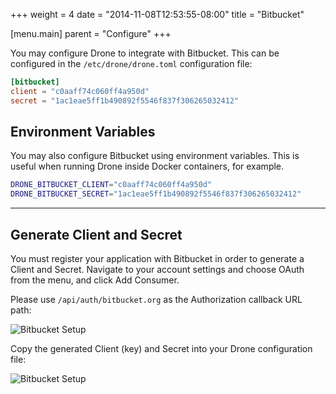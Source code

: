 +++
weight = 4
date = "2014-11-08T12:53:55-08:00"
title = "Bitbucket"

[menu.main]
parent = "Configure"
+++

You may configure Drone to integrate with Bitbucket. This can be configured in the `/etc/drone/drone.toml` configuration file:

```toml
[bitbucket]
client = "c0aaff74c060ff4a950d"
secret = "1ac1eae5ff1b490892f5546f837f306265032412"
```

## Environment Variables

You may also configure Bitbucket using environment variables. This is useful when running Drone inside Docker containers, for example.

```bash
DRONE_BITBUCKET_CLIENT="c0aaff74c060ff4a950d"
DRONE_BITBUCKET_SECRET="1ac1eae5ff1b490892f5546f837f306265032412"
```

---

## Generate Client and Secret

You must register your application with Bitbucket in order to generate a Client and Secret. Navigate to your account settings and choose OAuth from the menu, and click Add Consumer.

Please use `/api/auth/bitbucket.org` as the Authorization callback URL path:

![Bitbucket Setup](/img/bitbucket_setup.png)

Copy the generated Client (key) and Secret into your Drone configuration file:

![Bitbucket Setup](/img/bitbucket_setup_2.png)